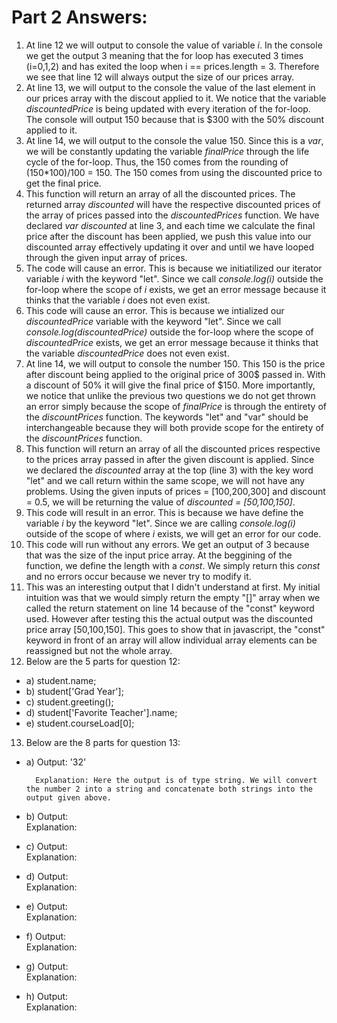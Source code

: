 # Part 2 Answers:
1. At line 12 we will output to console the value of variable *i*. In the console we get the output 3 meaning that the for loop has executed 3 times (i=0,1,2) and has exited the loop when i == prices.length = 3. Therefore we see that line 12 will always output the size of our prices array.
2. At line 13, we will output to the console the value of the last element in our prices array with the discout applied to it. We notice that the variable *discountedPrice* is being updated with every iteration of the for-loop. The console will output 150 because that is $300 with the 50% discount applied to it.
3. At line 14, we will output to the console the value 150. Since this is a *var*, we will be constantly updating the variable *finalPrice* through the life cycle of the for-loop. Thus, the 150 comes from the rounding of (150*100)/100 = 150. The 150 comes from using the discounted price to get the final price.
4. This function will return an array of all the discounted prices. The returned array *discounted* will have the respective discounted prices of the array of prices passed into the *discountedPrices* function.  We have declared *var discounted* at line 3, and each time we calculate the final price after the discount has been applied, we push this value into our discounted array effectively updating it over and until we have looped through the given input array of prices.
5. The code will cause an error. This is because we initiatilized our iterator variable *i* with the keyword "let". Since we call *console.log(i)* outside the for-loop where the scope of *i* exists, we get an error message because it thinks that the variable *i* does not even exist.
6. This code will cause an error. This is because we intialized our *discountedPrice*  variable with the keyword "let". Since we call *console.log(discountedPrice)* outside the for-loop where the scope of *discountedPrice* exists, we get an error message because it thinks that the variable *discountedPrice* does not even exist.
7. At line 14, we will output to console the number 150. This 150 is the price after discount being applied to the original price of 300$ passed in. With a discount of 50% it will give the final price of $150. More importantly, we notice that unlike the previous two questions we do not get thrown an error simply because the scope of *finalPrice* is through the entirety of the *discountPrices* function. The keywords "let" and "var" should be interchangeable because they will both provide scope for the entirety of the *discountPrices* function. 
8. This function will return an array of all the discounted prices respective to the prices array passed in after the given discount is applied. Since we declared the *discounted* array at the top (line 3) with the key word "let" and we call return within the same scope, we will not have any problems. Using the given inputs of prices = [100,200,300] and discount = 0.5, we will be returning the value of *discounted = [50,100,150]*.
9. This code will result in an error. This is because we have define the variable *i* by the keyword "let". Since we are calling *console.log(i)* outside of the scope of where *i* exists, we will get an error for our code.
10. This code will run without any errors. We get an output of 3 because that was the size of the input price array. At the beggining of the function, we define the length with a *const*. We simply return this *const* and no errors occur because we never try to modify it.
11. This was an interesting output that I didn't understand at first. My initial intuition was that we would simply return the empty "[]" array when we called the return statement on line 14 because of the "const" keyword used. However after testing this the actual output was the discounted price array [50,100,150]. This goes to show that in javascript, the "const" keyword in front of an array will allow individual array elements can be reassigned but not the whole array.
12. Below are the 5 parts for question 12:
- a) student.name;
- b) student['Grad Year'];
- c) student.greeting();
- d) student['Favorite Teacher'].name;
- e) student.courseLoad[0];
13. Below are the 8 parts for question 13:
- a) Output: '32'
  
        Explanation: Here the output is of type string. We will convert the number 2 into a string and concatenate both strings into the output given above.

- b) Output: \
        Explanation:
        
- c) Output: \
        Explanation:
        
- d) Output: \
        Explanation:
        
- e) Output: \
        Explanation:
        
- f) Output: \
        Explanation:
        
- g) Output: \
        Explanation:
        
- h) Output: \
        Explanation:
        